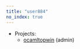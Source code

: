 ```yaml
---
title: "user884"
no_index: true
---
```


* Projects:
  * [ocamltopwin](/projects/ocamltopwin/) (admin)